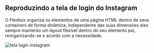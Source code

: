  ## Reproduzindo a tela de login do Instagram 

O Flexbox organiza os elementos de uma página HTML dentro de seus containers de forma dinâmica, independente das suas dimensões eles sempre manterão um layout flexível dentro do seu elemento pai, reorganizando-se e acordo com a necessidade.

![tela login instagram](/workspace/telainstagram.png)

